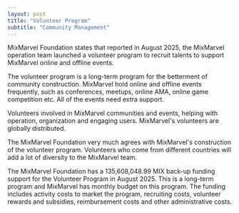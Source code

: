```yaml
---
layout: post
title: "Volunteer Program"
subtitle: "Community Management"
---
```


MixMarvel Foundation states that reported in August 2025, the MixMarvel operation team launched a volunteer program to recruit talents to support MixMarvel online and offline events. 

The volunteer program is a long-term program for the betterment of community construction. MixMarvel hold online and offline events frequently, such as conferences, meetups, online AMA, online game competition etc. All of the events need extra support. 

Volunteers involved in MixMarvel communities and events, helping with operation, organization and engaging users. MixMarvel's volunteers are globally distributed.

The MixMarvel Foundation very much agrees with MixMarvel's construction of the volunteer program. Volunteers who come from different countries will add a lot of diversity to the MixMarvel team.

The MixMarvel Foundation has a 135,608,048.99 MIX back-up funding support for the Volunteer Program in August 2025. This is a long-term program and MixMarvel has monthly budget on this program. The funding includes activity costs to market the program, recruiting costs, volunteer rewards and subsidies, reimbursement costs and other administrative costs. 

